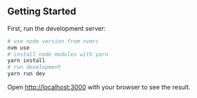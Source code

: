 ## Getting Started

First, run the development server:

```bash
# use node version from nvmrc
nvm use
# install node modules with yarn
yarn install
# run development
yarn run dev
```

Open [http://localhost:3000](http://localhost:3000) with your browser to see the result.
